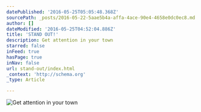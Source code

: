 ```yaml
---
datePublished: '2016-05-25T05:05:48.368Z'
sourcePath: _posts/2016-05-22-5aae5b4a-affa-4ace-90e4-4658e0dc0ec8.md
author: []
dateModified: '2016-05-25T04:52:04.886Z'
title: 'STAND OUT!'
description: Get attention in your town
starred: false
inFeed: true
hasPage: true
inNav: false
url: stand-out/index.html
_context: 'http://schema.org'
_type: Article

---
```

![Get attention in your town](https://s3-us-west-2.amazonaws.com/the-grid-img/p/f4cc98065461487fd3d63d1cd6babd2535e5de3b.jpg)